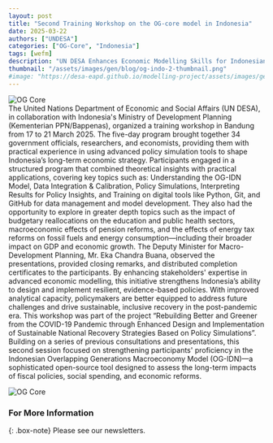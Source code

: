 ```yaml
---
layout: post
title: "Second Training Workshop on the OG-core model in Indonesia"
date: 2025-03-22
authors: ["UNDESA"]
categories: ["OG-Core", "Indonesia"]
tags: [wefm]
description: "UN DESA Enhances Economic Modelling Skills for Indonesian Government Officials to Strengthen Fiscal Policy."
thumbnail: "/assets/images/gen/blog/og-indo-2-thumbnail.png"
#image: "https://desa-eapd.github.io/modelling-project/assets/images/gen/blog/wefm_jordan1.png"
---
```


![OG Core](https://desa-eapd.github.io/modelling-project//assets/images/gen/blog/og-indo-2.1.jpeg)  
The United Nations Department of Economic and Social Affairs (UN DESA), in collaboration with Indonesia's Ministry of Development Planning (Kementerian PPN/Bappenas), organized a training workshop in Bandung from 17 to 21 March 2025. The five-day program brought together 34 government officials, researchers, and economists, providing them with practical experience in using advanced policy simulation tools to shape Indonesia’s long-term economic strategy.
Participants engaged in a structured program that combined theoretical insights with practical applications, covering key topics such as: Understanding the OG-IDN Model, Data Integration & Calibration, Policy Simulations, Interpreting Results for Policy Insights, and Training on digital tools like Python, Git, and GitHub for data management and model development.
They also had the opportunity to explore in greater depth topics such as the impact of budgetary reallocations on the education and public health sectors, macroeconomic effects of pension reforms, and the effects of energy tax reforms on fossil fuels and energy consumption—including their broader impact on GDP and economic growth.
The Deputy Minister for Macro-Development Planning, Mr. Eka Chandra Buana, observed the presentations, provided closing remarks, and distributed completion certificates to the participants. By enhancing stakeholders' expertise in advanced economic modelling, this initiative strengthens Indonesia’s ability to design and implement resilient, evidence-based policies. With improved analytical capacity, policymakers are better equipped to address future challenges and drive sustainable, inclusive recovery in the post-pandemic era.
This workshop was part of the project “Rebuilding Better and Greener from the COVID-19 Pandemic through Enhanced Design and Implementation of Sustainable National Recovery Strategies Based on Policy Simulations”. Building on a series of previous consultations and presentations, this second session focused on strengthening participants' proficiency in the Indonesian Overlapping Generations Macroeconomy Model (OG-IDN)—a sophisticated open-source tool designed to assess the long-term impacts of fiscal policies, social spending, and economic reforms.

![OG Core](https://desa-eapd.github.io/modelling-project//assets/images/gen/blog/og-indo-2.2.jpeg)

### For More Information

{: .box-note}
Please see our newsletters.
